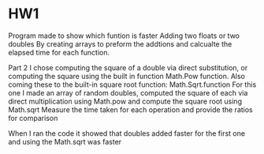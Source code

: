 # HW1
Program made to show which funtion is faster 
Adding two floats or two doubles
By creating arrays to preform the addtions and calcualte the elapsed time for each function.

Part 2 I chose computing the square of a double via direct substitution, or computing the square using the built in function Math.Pow function.
Also coming these to the built-in square root function: Math.Sqrt.function
For this one I made an array of random doubles, computed the square of each via direct multiplication using Math.pow and compute the square root using Math.sqrt
Measure the time taken for each operation and provide the ratios for comparison

When I ran the code it showed that doubles added faster for the first one and using the Math.sqrt was faster
